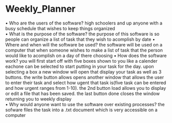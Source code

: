 # Weekly_Planner
• Who are the users of the software?
high schoolers and up anyone with a busy schedule that wishes to keep things organized  
• What is the purpose of the software?
the purpose of this software is so people can organize a list of task that they wish to acomplish by date
• Where and when will the software be used? 
the software will be used on a computer that when someone wishes to make a list of task that the person would like to acomplish on a day of there choosing
• How does the software work?
you will first start off with five boxes shown to you like a calender eachone can be selected to start putting in your task for the day. upon selecting a box a new window will open that display your task as well as 3 buttons. the write button allows opens another window that allows the user to enter their task and select how ugent that task is(five task can be entered and how urgent ranges from 1-10). the 2nd button  load allows you to display or edit a file that has been saved. the last button done closes the window returning you to weekly display  
• Why would anyone want to use the software over existing processes?
the sofware files the task into a .txt document which is very accessible on a computer

